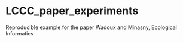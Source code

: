 # LCCC_paper_experiments
Reproducible example for the paper Wadoux and Minasny, Ecological Informatics

